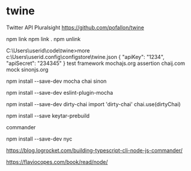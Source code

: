 # twine

Twitter API
Pluralsight 
<https://github.com/pofallon/twine>

npm link 
npm link . 
npm unlink  

C:\Users\userid\code\twine>more c:\Users\userid\.config\configstore\twine.json
{
        "apiKey": "1234",
        "apiSecret": "234345"
}
test framework mochajs.org
assertion chaij.com
mock sinonjs.org

npm install --save-dev mocha chai sinon

npm install --save-dev eslint-plugin-mocha

npm install --save-dev dirty-chai
import 'dirty-chai'
chai.use(dirtyChai)


npm install --save keytar-prebuild

commander

npm install --save-dev nyc

<https://blog.logrocket.com/building-typescript-cli-node-js-commander/>

<https://flaviocopes.com/book/read/node/>

